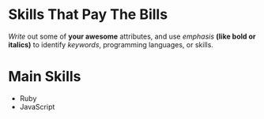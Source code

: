 # Skills That Pay The Bills

*Write* out some of **your awesome** attributes, and use _emphasis_ **(like bold or italics)** to identify *keywords*, programming languages, or skills. 

# Main Skills

- Ruby
- JavaScript
